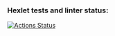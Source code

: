 ### Hexlet tests and linter status:
[![Actions Status](https://github.com/Kskroha/js-react-developer-project-12/workflows/hexlet-check/badge.svg)](https://github.com/Kskroha/js-react-developer-project-12/actions)